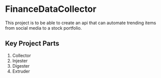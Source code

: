 # FinanceDataCollector

This project is to be able to create an api that can automate trending items from social media to a stock portfolio.

## Key Project Parts
1. Collector
2. Injester
3. Digester
4. Extruder
